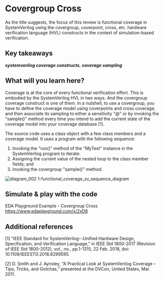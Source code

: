 # Covergroup Cross
As the title suggests, the focus of this review is functional coverage in SystemVerilog using the covergroup, coverpoint, cross, etc. hardware verification language (HVL) constructs in the context of simulation-based verification.

## Key takeaways
__*systemverilog coverage constructs*__, __*coverage sampling*__

## What will you learn here?
Coverage is at the core of every functional verification effort. This is embodied by the SystemVerilog HVL in two ways. And the covergroup coverage construct is one of them. In a nutshell, to use a covergroup, you have to define the coverage model using coverpoints and cross coverage, and then associate its sampling to either a sensitivity "@" or by invoking the "sample()" method every time you intend to add the current state of the coverage model into your coverage database [1].

The source code uses a class object with a few class members and a coverage model. It uses a program with the following sequence:
1. Invoking the "run()" method of the "MyTest" instance in the SystemVerilog program to iterate:
2. Assigning the current value of the nested loop to the class member fields; and
3. Invoking the covergroup "sample()" method.

![diagram_002 1-functional_coverage_sv_sequence_diagram](https://user-images.githubusercontent.com/50364461/212475474-5a3cb048-7594-42e8-bfc2-d9f5064a8bc6.png)

## Simulate & play with the code
EDA Playground Example - Covergroup Cross https://www.edaplayground.com/x/2xD8

## Additional references
[1] "IEEE Standard for SystemVerilog--Unified Hardware Design, Specification, and Verification Language," in IEEE Std 1800-2017 (Revision of IEEE Std 1800-2012), vol., no., pp.1-1315, 22 Feb. 2018, doi: 10.1109/IEEESTD.2018.8299595.

[2] D. Smith and J. Aynsley, “A Practical Look at SystemVerilog Coverage – Tips, Tricks, and Gotchas,” presented at the DVCon, United States, Mar. 2011.
